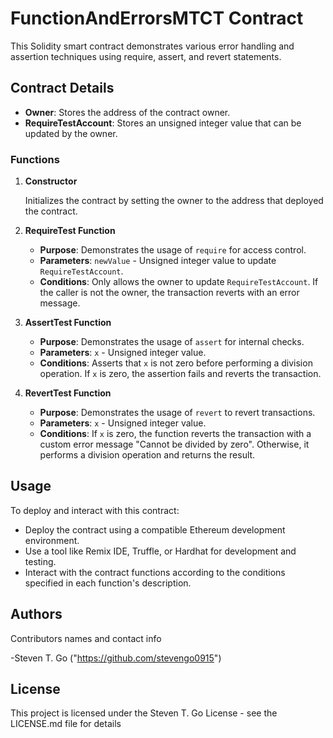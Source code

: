 # FunctionAndErrorsMTCT Contract

This Solidity smart contract demonstrates various error handling and assertion techniques using require, assert, and revert statements.

## Contract Details

- **Owner**: Stores the address of the contract owner.
- **RequireTestAccount**: Stores an unsigned integer value that can be updated by the owner.
  
### Functions

1. **Constructor**

   Initializes the contract by setting the owner to the address that deployed the contract.

2. **RequireTest Function**

   - **Purpose**: Demonstrates the usage of `require` for access control.
   - **Parameters**: `newValue` - Unsigned integer value to update `RequireTestAccount`.
   - **Conditions**: Only allows the owner to update `RequireTestAccount`. If the caller is not the owner, the transaction reverts with an error message.

3. **AssertTest Function**

   - **Purpose**: Demonstrates the usage of `assert` for internal checks.
   - **Parameters**: `x` - Unsigned integer value.
   - **Conditions**: Asserts that `x` is not zero before performing a division operation. If `x` is zero, the assertion fails and reverts the transaction.

4. **RevertTest Function**

   - **Purpose**: Demonstrates the usage of `revert` to revert transactions.
   - **Parameters**: `x` - Unsigned integer value.
   - **Conditions**: If `x` is zero, the function reverts the transaction with a custom error message "Cannot be divided by zero". Otherwise, it performs a division operation and returns the result.

## Usage

To deploy and interact with this contract:
- Deploy the contract using a compatible Ethereum development environment.
- Use a tool like Remix IDE, Truffle, or Hardhat for development and testing.
- Interact with the contract functions according to the conditions specified in each function's description.

## Authors

Contributors names and contact info

-Steven T. Go ("https://github.com/stevengo0915")

## License

This project is licensed under the Steven T. Go License - see the LICENSE.md file for details

